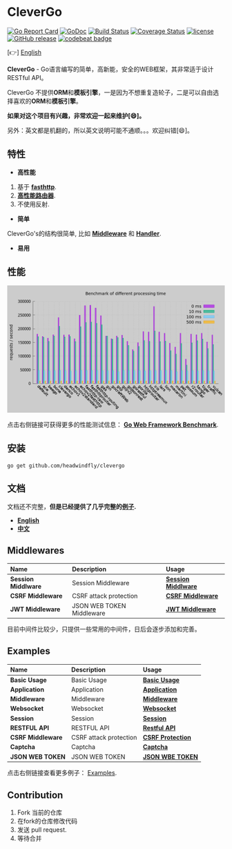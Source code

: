 # CleverGo
[![Go Report Card](https://goreportcard.com/badge/github.com/headwindfly/clevergo)](https://goreportcard.com/report/github.com/headwindfly/clevergo)
[![GoDoc](https://godoc.org/github.com/headwindfly/clevergo?status.svg)](https://godoc.org/github.com/headwindfly/clevergo)
[![Build Status](https://travis-ci.org/headwindfly/clevergo.svg?branch=master)](https://travis-ci.org/headwindfly/clevergo)
[![Coverage Status](https://coveralls.io/repos/github/headwindfly/clevergo/badge.svg?branch=master)](https://coveralls.io/github/headwindfly/clevergo?branch=master)
[![license](https://img.shields.io/github/license/mashape/apistatus.svg?maxAge=2592000)](LICENSE)
[![GitHub release](https://img.shields.io/github/release/headwindfly/clevergo.svg?maxAge=2592000)](https://github.com/headwindfly/clevergo/releases)
[![codebeat badge](https://codebeat.co/badges/45b10850-bf4e-40aa-b82a-48d10f2fd5aa)](https://codebeat.co/projects/github-com-headwindfly-clevergo)

[:point_right:] [English](README.md)

**CleverGo** - Go语言编写的简单，高新能，安全的WEB框架，其非常适于设计RESTful API。

CleverGo 不提供**ORM**和**模板引擎**，一是因为不想重复造轮子，二是可以自由选择喜欢的**ORM**和**模板引擎**。

**如果对这个项目有兴趣，非常欢迎一起来维护[:smile:]。**

另外：英文都是机翻的，所以英文说明可能不通顺。。。欢迎纠错[:smile:]。

## 特性
- **高性能**

1. 基于 [**fasthttp**](https://github.com/valyala/fasthttp).
2. [**高性能路由器**](https://github.com/clevergo/router).
3. 不使用反射.

- **简单**

CleverGo's的结构很简单, 比如 [**Middleware**](clevergo.go) 和 [**Handler**](clevergo.go).

- **易用**


## 性能

![Benchmark](https://github.com/smallnest/go-web-framework-benchmark/blob/master/benchmark.png)

点击右侧链接可获得更多的性能测试信息： [**Go Web Framework Benchmark**](https://github.com/smallnest/go-web-framework-benchmark).


## 安装
```
go get github.com/headwindfly/clevergo
```


## 文档
文档还不完整，**但是已经提供了几乎完整的[例子](https://github.com/clevergo/examples).**
- [**English**](docs/en)
- [**中文**](docs/zh)


## Middlewares

| Name                 | Description                                   | Usage                                                                              |
| :---                 | :---------------------------------------------| :----------------------------------------------------------------------------------|
| **Session Middlware**| Session Middleware                            | [**Session Middlware**](https://github.com/clevergo/sessionmiddleware)             |
| **CSRF Middleware**  | CSRF attack protection                        | [**CSRF Middleware**](https://github.com/clevergo/csrfmiddleware)                  |
| **JWT Middleware**   | JSON WEB TOKEN Middleware                     | [**JWT Middleware**](https://github.com/clevergo/jwtmiddleware)                    |                       

目前中间件比较少，只提供一些常用的中间件，日后会逐步添加和完善。

## Examples

| Name                 | Description                                   | Usage                                                                              |
| :---                 | :---------------------------------------------| :----------------------------------------------------------------------------------|
| **Basic Usage**      | Basic Usage                                   | [**Basic Usage**](https://github.com/clevergo/examples/tree/master/basic)          |
| **Application**      | Application                                   | [**Application**](https://github.com/clevergo/examples/tree/master/application)    |
| **Middleware**       | Middleware                                    | [**Middleware**](https://github.com/clevergo/examples/tree/master/middleware)      |
| **Websocket**        | Websocket                                     | [**Websocket**](https://github.com/clevergo/examples/tree/master/websocket)        |
| **Session**          | Session                                       | [**Session**](https://github.com/clevergo/examples/tree/master/session)            |
| **RESTFUL API**      | RESTFUL API                                   | [**Restful API**](https://github.com/clevergo/examples/tree/master/restful)        |
| **CSRF Middleware**  | CSRF attack protection                        | [**CSRF Protection**](https://github.com/clevergo/examples/tree/master/csrf)       |
| **Captcha**          | Captcha                                       | [**Captcha**](https://github.com/clevergo/examples/tree/master/captcha)            |
| **JSON WEB TOKEN**   | JSON WEB TOKEN                                | [**JSON WBE TOKEN**](https://github.com/clevergo/examples/tree/master/jwt)         |

点击右侧链接查看更多例子： [Examples](https://github.com/clevergo/examples).


## Contribution
1. Fork 当前的仓库
2. 在fork的仓库修改代码
3. 发送 pull request.
4. 等待合并

